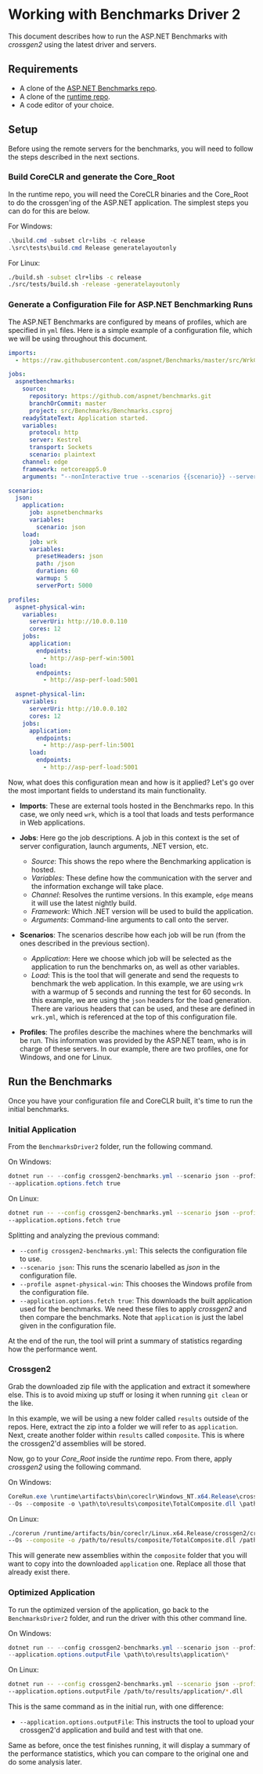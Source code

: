 # Working with Benchmarks Driver 2

This document describes how to run the ASP&#46;NET Benchmarks with _crossgen2_
using the latest driver and servers.

## Requirements

* A clone of the [ASP.NET Benchmarks repo](https://github.com/aspnet/benchmarks).
* A clone of the [runtime repo](https://github.com/dotnet/runtime).
* A code editor of your choice.

## Setup

Before using the remote servers for the benchmarks, you will need to follow the
steps described in the next sections.

### Build CoreCLR and generate the Core_Root

In the runtime repo, you will need the CoreCLR binaries and the Core_Root to do
the crossgen'ing of the ASP&#46;NET application. The simplest steps you can do for
this are below.

For Windows:

```powershell
.\build.cmd -subset clr+libs -c release
.\src\tests\build.cmd Release generatelayoutonly
```

For Linux:

```bash
./build.sh -subset clr+libs -c release
./src/tests/build.sh -release -generatelayoutonly
```

### Generate a Configuration File for ASP&#46;NET Benchmarking Runs

The ASP&#46;NET Benchmarks are configured by means of profiles, which are specified
in `yml` files. Here is a simple example of a configuration file, which we will
be using throughout this document.

```yml
imports:
  - https://raw.githubusercontent.com/aspnet/Benchmarks/master/src/WrkClient/wrk.yml

jobs:
  aspnetbenchmarks:
    source:
      repository: https://github.com/aspnet/benchmarks.git
      branchOrCommit: master
      project: src/Benchmarks/Benchmarks.csproj
    readyStateText: Application started.
    variables:
      protocol: http
      server: Kestrel
      transport: Sockets
      scenario: plaintext
    channel: edge
    framework: netcoreapp5.0
    arguments: "--nonInteractive true --scenarios {{scenario}} --server-urls {{protocol}}://[*]:{{serverPort}} --server {{server}} --kestrelTransport {{transport}} --protocol {{protocol}}"

scenarios:
  json:
    application:
      job: aspnetbenchmarks
      variables:
        scenario: json
    load:
      job: wrk
      variables:
        presetHeaders: json
        path: /json
        duration: 60
        warmup: 5
        serverPort: 5000

profiles:
  aspnet-physical-win:
    variables:
      serverUri: http://10.0.0.110
      cores: 12
    jobs:
      application:
        endpoints:
          - http://asp-perf-win:5001
      load:
        endpoints:
          - http://asp-perf-load:5001

  aspnet-physical-lin:
    variables:
      serverUri: http://10.0.0.102
      cores: 12
    jobs:
      application:
        endpoints:
          - http://asp-perf-lin:5001
      load:
        endpoints:
          - http://asp-perf-load:5001
```

Now, what does this configuration mean and how is it applied? Let's go over
the most important fields to understand its main functionality.

* **Imports**: These are external tools hosted in the Benchmarks repo.
In this case, we only need `wrk`, which is a tool that loads and tests
performance in Web applications.

* **Jobs**: Here go the job descriptions. A job in this context is the set of
server configuration, launch arguments, .NET version, etc.
    * _Source_: This shows the repo where the Benchmarking application is hosted.
    * _Variables_: These define how the communication with the server and the
    information exchange will take place.
    * _Channel_: Resolves the runtime versions. In this example, `edge` means it
    will use the latest nightly build.
    * _Framework_: Which .NET version will be used to build the application.
    * _Arguments_: Command-line arguments to call onto the server.

* **Scenarios**: The scenarios describe how each job will be run (from the ones
described in the previous section).
    * _Application_: Here we choose which job will be selected as the application
    to run the benchmarks on, as well as other variables.
    * _Load_: This is the tool that will generate and send the requests to
    benchmark the web application. In this example, we are using `wrk` with a
    warmup of 5 seconds and running the test for 60 seconds. In this example,
    we are using the `json` headers for the load generation. There are various
    headers that can be used, and these are defined in `wrk.yml`, which is
    referenced at the top of this configuration file.

* **Profiles**: The profiles describe the machines where the benchmarks will
be run. This information was provided by the ASP&#46;NET team, who is in charge
of these servers. In our example, there are two profiles, one for Windows,
and one for Linux.

## Run the Benchmarks

Once you have your configuration file and CoreCLR built, it's time to run the
initial benchmarks.

### Initial Application

From the `BenchmarksDriver2` folder, run the following command.

On Windows:

```powershell
dotnet run -- --config crossgen2-benchmarks.yml --scenario json --profile aspnet-physical-win
--application.options.fetch true
```

On Linux:

```bash
dotnet run -- --config crossgen2-benchmarks.yml --scenario json --profile aspnet-physical-lin
--application.options.fetch true
```

Splitting and analyzing the previous command:

* `--config crossgen2-benchmarks.yml`: This selects the configuration file to use.
* `--scenario json`: This runs the scenario labelled as _json_ in the configuration file.
* `--profile aspnet-physical-win`: This chooses the Windows profile from the configuration file.
* `--application.options.fetch true`: This downloads the built application used for
the benchmarks. We need these files to apply _crossgen2_ and then compare the benchmarks.
Note that `application` is just the label given in the configuration file.

At the end of the run, the tool will print a summary of statistics regarding
how the performance went.

### Crossgen2

Grab the downloaded zip file with the application and extract it somewhere else.
This is to avoid mixing up stuff or losing it when running `git clean` or the like.

In this example, we will be using a new folder called `results` outside of the
repos. Here, extract the zip into a folder we will refer to as `application`.
Next, create another folder within `results` called `composite`. This is where
the crossgen2'd assemblies will be stored.

Now, go to your _Core\_Root_ inside the _runtime_ repo. From there, apply _crossgen2_
using the following command.

On Windows:

```powershell
CoreRun.exe \runtime\artifacts\bin\coreclr\Windows_NT.x64.Release\crossgen2\crossgen2.dll
--Os --composite -o \path\to\results\composite\TotalComposite.dll \path\to\results\application\*.dll
```

On Linux:

```bash
./corerun /runtime/artifacts/bin/coreclr/Linux.x64.Release/crossgen2/crossgen2.dll
--Os --composite -o /path/to/results/composite/TotalComposite.dll /path/to/results/application/*.dll
```

This will generate new assemblies within the `composite` folder that you will
want to copy into the downloaded `application` one. Replace all those that
already exist there.

### Optimized Application

To run the optimized version of the application, go back to the `BenchmarksDriver2`
folder, and run the driver with this other command line.

On Windows:

```powershell
dotnet run -- --config crossgen2-benchmarks.yml --scenario json --profile aspnet-physical-win
--application.options.outputFile \path\to\results\application\*
```

On Linux:

```bash
dotnet run -- --config crossgen2-benchmarks.yml --scenario json --profile aspnet-physical-lin
--application.options.outputFile /path/to/results/application/*.dll
```

This is the same command as in the initial run, with one difference:

* `--application.options.outputFile`: This instructs the tool to upload your
crossgen2'd application and build and test with that one.

Same as before, once the test finishes running, it will display a summary of the
performance statistics, which you can compare to the original one and do some
analysis later.
